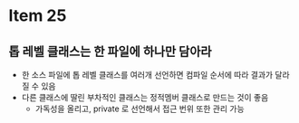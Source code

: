 # Item 25

## 톱 레벨 클래스는 한 파일에 하나만 담아라

- 한 소스 파일에 톱 레벨 클래스를 여러개 선언하면 컴파일 순서에 따라 결과가 달라질 수 있음
- 다른 클래스에 딸린 부차적인 클래스는 정적멤버 클래스로 만드는 것이 좋음
  - 가독성을 올리고, private 로 선언해서 접근 번위 또한 관리 가능